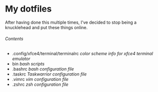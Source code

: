 # My dotfiles

After having done this multiple times, I've decided to stop being a knucklehead and put these things online.

###### Contents

- .config/xfce4/terminal/terminalrc *color scheme info for xfce4 terminal emulator*
- bin *bash scripts*
- .bashrc *bash configuration file*
- .taskrc *Taskwarrior configuration file*
- .vimrc *vim configuration file*
- .zshrc *zsh configuration file*

